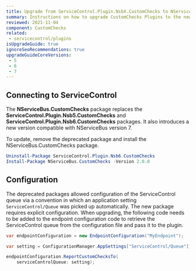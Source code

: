 ```yaml
---
title: Upgrade from ServiceControl.Plugin.NsbX.CustomChecks to NServiceBus.CustomChecks
summary: Instructions on how to upgrade CustomChecks Plugins to the new NServiceBus.CustomChecks package
reviewed: 2021-11-04
component: CustomChecks
related:
 - servicecontrol/plugins
isUpgradeGuide: true
ignoreSeoRecommendations: true
upgradeGuideCoreVersions:
 - 5
 - 6
 - 7
---
```



## Connecting to ServiceControl

The **NServiceBus.CustomChecks** package replaces the **ServiceControl.Plugin.Nsb5.CustomChecks** and **ServiceControl.Plugin.Nsb6.CustomChecks** packages. It also introduces a new version compatible with NServiceBus version 7.

To update, remove the deprecated package and install the NServiceBus.CustomChecks package.

```ps1
Uninstall-Package ServiceControl.Plugin.Nsb6.CustomChecks
Install-Package NServiceBus.CustomChecks -Version 2.0.0
```

## Configuration

The deprecated packages allowed configuration of the ServiceControl queue via a convention in which an application setting `ServiceControl/Queue` was picked up automatically. The new package requires explicit configuration. When upgrading, the following code needs to be added to the endpoint configuration code to retrieve the ServiceControl queue from the configuration file and pass it to the plugin.

```csharp
var endpointConfiguration = new EndpointConfiguration("MyEndpoint");

var setting = ConfigurationManager.AppSettings["ServiceControl/Queue"];

endpointConfiguration.ReportCustomChecksTo(
    serviceControlQueue: setting);
```
